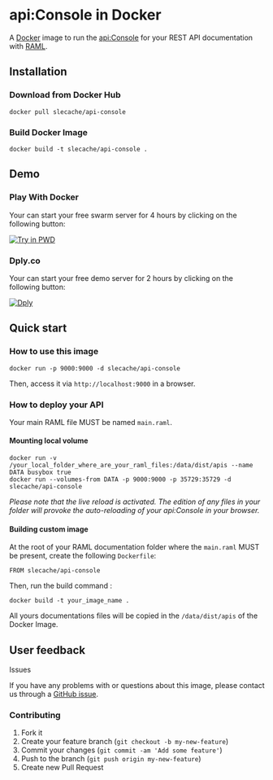# api:Console in Docker

A [Docker](http://www.docker.io/) image to run the [api:Console](https://github.com/mulesoft/api-console) for your REST API documentation with [RAML](http://raml.org).

## Installation

### Download from Docker Hub
    docker pull slecache/api-console

### Build Docker Image
    docker build -t slecache/api-console .

## Demo
### Play With Docker
Your can start your free swarm server for 4 hours by clicking on the following button:

[![Try in PWD](https://cdn.rawgit.com/play-with-docker/stacks/cff22438/assets/images/button.png)](http://play-with-docker.com?stack=https://raw.githubusercontent.com/slecache/api-console-docker/master/stack.yml)

### Dply.co
Your can start your free demo server for 2 hours by clicking on the following button:

[![Dply](https://dply.co/b.svg)](https://dply.co/b/8zgpH9Ay) 

## Quick start

### How to use this image
    docker run -p 9000:9000 -d slecache/api-console
Then, access it via `http://localhost:9000` in a browser.

### How to deploy your API
Your main RAML file MUST be named `main.raml`.

#### Mounting local volume
    docker run -v /your_local_folder_where_are_your_raml_files:/data/dist/apis --name DATA busybox true
    docker run --volumes-from DATA -p 9000:9000 -p 35729:35729 -d slecache/api-console
_Please note that the live reload is activated. The edition of any files in your folder will provoke the auto-reloading of your api:Console in your browser._

#### Building custom image
At the root of your RAML documentation folder where the `main.raml` MUST be present, create the following `Dockerfile`:

    FROM slecache/api-console

Then, run the build command :

    docker build -t your_image_name .

All yours documentations files will be copied in the `/data/dist/apis` of the Docker Image.

## User feedback
Issues

If you have any problems with or questions about this image, please contact us through a [GitHub issue](https://github.com/slecache/api-console-docker/issues).

### Contributing
1. Fork it
2. Create your feature branch (`git checkout -b my-new-feature`)
3. Commit your changes (`git commit -am 'Add some feature'`)
4. Push to the branch (`git push origin my-new-feature`)
5. Create new Pull Request

